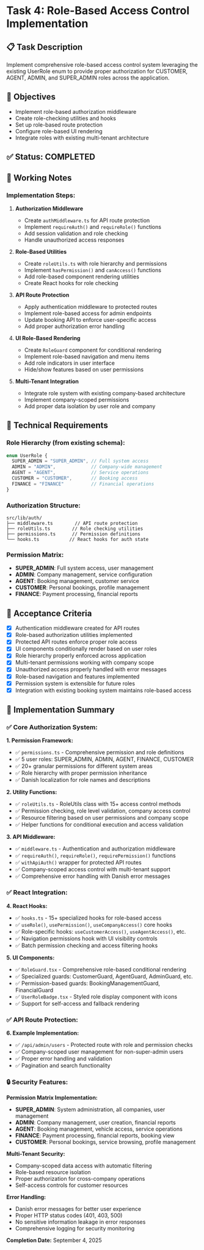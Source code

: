 # Task 4: Role-Based Access Control Implementation

## 📋 Task Description
Implement comprehensive role-based access control system leveraging the existing UserRole enum to provide proper authorization for CUSTOMER, AGENT, ADMIN, and SUPER_ADMIN roles across the application.

## 🎯 Objectives
- Implement role-based authorization middleware
- Create role-checking utilities and hooks
- Set up role-based route protection
- Configure role-based UI rendering
- Integrate roles with existing multi-tenant architecture

## ✅ Status: **COMPLETED**

## 📝 Working Notes

### Implementation Steps:
1. **Authorization Middleware**
   - Create `authMiddleware.ts` for API route protection
   - Implement `requireAuth()` and `requireRole()` functions
   - Add session validation and role checking
   - Handle unauthorized access responses

2. **Role-Based Utilities**
   - Create `roleUtils.ts` with role hierarchy and permissions
   - Implement `hasPermission()` and `canAccess()` functions
   - Add role-based component rendering utilities
   - Create React hooks for role checking

3. **API Route Protection**
   - Apply authentication middleware to protected routes
   - Implement role-based access for admin endpoints
   - Update booking API to enforce user-specific access
   - Add proper authorization error handling

4. **UI Role-Based Rendering**
   - Create `RoleGuard` component for conditional rendering
   - Implement role-based navigation and menu items
   - Add role indicators in user interface
   - Hide/show features based on user permissions

5. **Multi-Tenant Integration**
   - Integrate role system with existing company-based architecture
   - Implement company-scoped permissions
   - Add proper data isolation by user role and company

## 🔧 Technical Requirements

### Role Hierarchy (from existing schema):
```typescript
enum UserRole {
  SUPER_ADMIN = "SUPER_ADMIN", // Full system access
  ADMIN = "ADMIN",             // Company-wide management
  AGENT = "AGENT",             // Service operations
  CUSTOMER = "CUSTOMER",       // Booking access
  FINANCE = "FINANCE"          // Financial operations
}
```

### Authorization Structure:
```
src/lib/auth/
├── middleware.ts        // API route protection
├── roleUtils.ts        // Role checking utilities  
├── permissions.ts      // Permission definitions
└── hooks.ts           // React hooks for auth state
```

### Permission Matrix:
- **SUPER_ADMIN**: Full system access, user management
- **ADMIN**: Company management, service configuration
- **AGENT**: Booking management, customer service
- **CUSTOMER**: Personal bookings, profile management
- **FINANCE**: Payment processing, financial reports

## 🎯 Acceptance Criteria
- [x] Authentication middleware created for API routes
- [x] Role-based authorization utilities implemented
- [x] Protected API routes enforce proper role access
- [x] UI components conditionally render based on user roles
- [x] Role hierarchy properly enforced across application
- [x] Multi-tenant permissions working with company scope
- [x] Unauthorized access properly handled with error messages
- [x] Role-based navigation and features implemented
- [x] Permission system is extensible for future roles
- [x] Integration with existing booking system maintains role-based access

## 📝 Implementation Summary

### ✅ **Core Authorization System:**

**1. Permission Framework:**
- ✅ `permissions.ts` - Comprehensive permission and role definitions
- ✅ 5 user roles: SUPER_ADMIN, ADMIN, AGENT, FINANCE, CUSTOMER
- ✅ 20+ granular permissions for different system areas
- ✅ Role hierarchy with proper permission inheritance
- ✅ Danish localization for role names and descriptions

**2. Utility Functions:**
- ✅ `roleUtils.ts` - RoleUtils class with 15+ access control methods
- ✅ Permission checking, role level validation, company access control
- ✅ Resource filtering based on user permissions and company scope
- ✅ Helper functions for conditional execution and access validation

**3. API Middleware:**
- ✅ `middleware.ts` - Authentication and authorization middleware
- ✅ `requireAuth()`, `requireRole()`, `requirePermission()` functions
- ✅ `withApiAuth()` wrapper for protected API routes
- ✅ Company-scoped access control with multi-tenant support
- ✅ Comprehensive error handling with Danish error messages

### ✅ **React Integration:**

**4. React Hooks:**
- ✅ `hooks.ts` - 15+ specialized hooks for role-based access
- ✅ `useRole()`, `usePermission()`, `useCompanyAccess()` core hooks
- ✅ Role-specific hooks: `useCustomerAccess()`, `useAgentAccess()`, etc.
- ✅ Navigation permissions hook with UI visibility controls
- ✅ Batch permission checking and access filtering hooks

**5. UI Components:**
- ✅ `RoleGuard.tsx` - Comprehensive role-based conditional rendering
- ✅ Specialized guards: CustomerGuard, AgentGuard, AdminGuard, etc.
- ✅ Permission-based guards: BookingManagementGuard, FinancialGuard
- ✅ `UserRoleBadge.tsx` - Styled role display component with icons
- ✅ Support for self-access and fallback rendering

### ✅ **API Route Protection:**

**6. Example Implementation:**
- ✅ `/api/admin/users` - Protected route with role and permission checks
- ✅ Company-scoped user management for non-super-admin users
- ✅ Proper error handling and validation
- ✅ Pagination and search functionality

### 🔒 **Security Features:**

**Permission Matrix Implementation:**
- **SUPER_ADMIN**: System administration, all companies, user management
- **ADMIN**: Company management, user creation, financial reports
- **AGENT**: Booking management, vehicle access, service operations
- **FINANCE**: Payment processing, financial reports, booking view
- **CUSTOMER**: Personal bookings, service browsing, profile management

**Multi-Tenant Security:**
- Company-scoped data access with automatic filtering
- Role-based resource isolation
- Proper authorization for cross-company operations
- Self-access controls for customer resources

**Error Handling:**
- Danish error messages for better user experience
- Proper HTTP status codes (401, 403, 500)
- No sensitive information leakage in error responses
- Comprehensive logging for security monitoring

**Completion Date:** September 4, 2025
